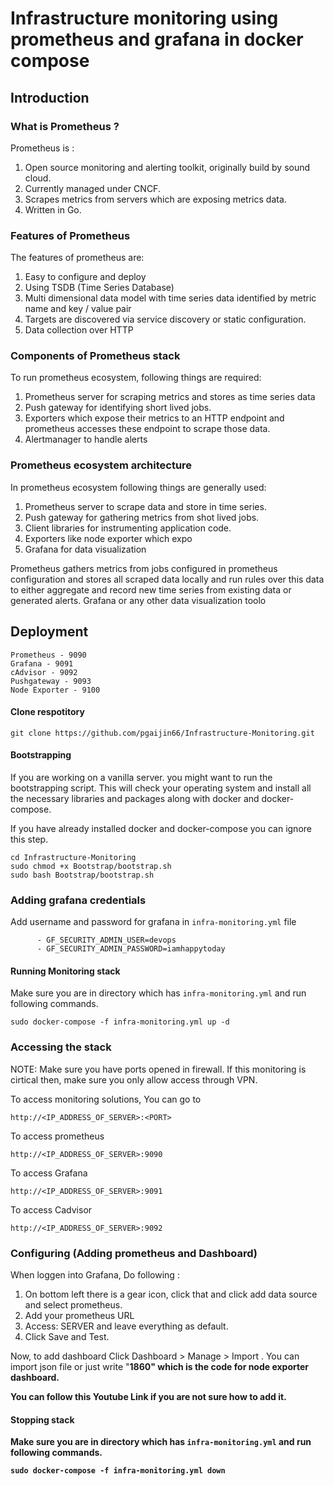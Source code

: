 # Infrastructure monitoring using prometheus and grafana in docker compose

## Introduction

### What is Prometheus ?

Prometheus is : <br>

1. Open source monitoring and alerting toolkit, originally build by sound cloud.
2. Currently managed under CNCF.
3. Scrapes metrics from servers which are exposing metrics data.
4. Written in Go.

### Features of Prometheus

The features of prometheus are:
1. Easy to configure and deploy
2. Using TSDB (Time Series Database)
3. Multi dimensional data model with time series data identified by metric name and key / value pair
4. Targets are discovered via service discovery or static configuration.
5. Data collection over HTTP

### Components of Prometheus stack

To run prometheus ecosystem, following things are required:
1. Prometheus server for scraping metrics and stores as time series data
2. Push gateway for identifying short lived jobs.
3. Exporters which expose their metrics to an HTTP endpoint and prometheus accesses these endpoint to scrape those data.
3. Alertmanager to handle alerts

### Prometheus ecosystem architecture

In prometheus ecosystem following things are generally used:
1. Prometheus server to scrape data and store in time series.
2. Push gateway for gathering metrics from shot lived jobs.
3. Client libraries for instrumenting application code.
4. Exporters like node exporter which expo
5. Grafana for data visualization

Prometheus gathers metrics from jobs configured in prometheus configuration and stores all scraped data locally and run rules over this data to either aggregate and record new time series from existing data or generated alerts. Grafana or any other data visualization toolo 

## Deployment
```
Prometheus - 9090
Grafana - 9091
cAdvisor - 9092
Pushgateway - 9093
Node Exporter - 9100
```


#### Clone respotitory

```
git clone https://github.com/pgaijin66/Infrastructure-Monitoring.git
```

#### Bootstrapping

If you are working on a vanilla server. you might want to run the bootstrapping script. This will check your operating system and install all the necessary libraries and packages along with docker and docker-compose.

If you have already installed docker and docker-compose you can ignore this step.
```
cd Infrastructure-Monitoring
sudo chmod +x Bootstrap/bootstrap.sh
sudo bash Bootstrap/bootstrap.sh
```

### Adding grafana credentials

Add username and password for grafana in <code>infra-monitoring.yml</code> file
```
      - GF_SECURITY_ADMIN_USER=devops
      - GF_SECURITY_ADMIN_PASSWORD=iamhappytoday
```

#### Running Monitoring stack

Make sure you are in directory which has <code>infra-monitoring.yml</code> and run following commands.
```
sudo docker-compose -f infra-monitoring.yml up -d
```

### Accessing the stack
NOTE: Make sure you have ports opened in firewall. If this monitoring is cirtical then, make sure you only allow access through VPN.

To access monitoring solutions, You can go to 
```
http://<IP_ADDRESS_OF_SERVER>:<PORT>
```

To access prometheus 
```
http://<IP_ADDRESS_OF_SERVER>:9090
```

To access Grafana 
```
http://<IP_ADDRESS_OF_SERVER>:9091
```

To access Cadvisor 
```
http://<IP_ADDRESS_OF_SERVER>:9092
```

### Configuring  (Adding prometheus and Dashboard)

When loggen into Grafana, Do following :
1. On bottom left there is a gear icon, click that and click add data source and select prometheus.
2. Add your prometheus URL
3. Access: SERVER and leave everything as default.
4. Click Save and Test.

Now, to add dashboard Click Dashboard > Manage > Import . You can import json file or just write "<b>1860<b>" which is the code for node exporter dashboard.

You can follow this Youtube Link if you are not sure how to add it.


#### Stopping stack

Make sure you are in directory which has <code>infra-monitoring.yml</code> and run following commands.
```
sudo docker-compose -f infra-monitoring.yml down
```
